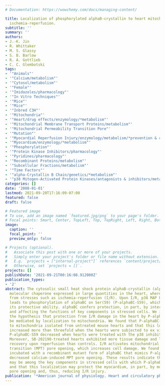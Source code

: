 ```yaml
---
# Documentation: https://wowchemy.com/docs/managing-content/

title: Localization of phosphorylated alphaB-crystallin to heart mitochondria during
  ischemia-reperfusion.
subtitle: ''
summary: ''
authors:
- J.-K. Jin
- R. Whittaker
- M. S. Glassy
- S. B. Barlow
- R. A. Gottlieb
- C. C. Glembotski
tags:
- '"Animals"'
- '"Calcium/metabolism"'
- '"Cytosol/metabolism"'
- '"Female"'
- '"Imidazoles/pharmacology"'
- '"In Vitro Techniques"'
- '"Mice"'
- '"Mice"'
- '"Inbred C3H"'
- '"Mitochondria"'
- '"Heart/drug effects/enzymology/*metabolism"'
- '"Mitochondrial Membrane Transport Proteins/metabolism"'
- '"Mitochondrial Permeability Transition Pore"'
- '"Mutation"'
- '"Myocardial Reperfusion Injury/enzymology/metabolism/*prevention & control"'
- '"Myocardium/enzymology/*metabolism"'
- '"Phosphorylation"'
- '"Protein Kinase Inhibitors/pharmacology"'
- '"Pyridines/pharmacology"'
- '"Recombinant Proteins/metabolism"'
- '"Subcellular Fractions/metabolism"'
- '"Time Factors"'
- '"alpha-Crystallin B Chain/genetics/*metabolism"'
- '"p38 Mitogen-Activated Protein Kinases/antagonists & inhibitors/metabolism"'
categories: []
date: '2008-01-01'
lastmod: 2021-09-20T17:16:09-07:00
featured: false
draft: false

# Featured image
# To use, add an image named `featured.jpg/png` to your page's folder.
# Focal points: Smart, Center, TopLeft, Top, TopRight, Left, Right, BottomLeft, Bottom, BottomRight.
image:
  caption: ''
  focal_point: ''
  preview_only: false

# Projects (optional).
#   Associate this post with one or more of your projects.
#   Simply enter your project's folder or file name without extension.
#   E.g. `projects = ["internal-project"]` references `content/project/deep-learning/index.md`.
#   Otherwise, set `projects = []`.
projects: []
publishDate: '2021-09-21T00:16:08.912000Z'
publication_types:
- '2'
abstract: The cytosolic small heat shock protein alphaB-crystallin (alphaBC) is a
  molecular chaperone expressed in large quantities in the heart, where it protects
  from stresses such as ischemia-reperfusion (I/R). Upon I/R, p38 MAP kinase activation
  leads to phosphorylation of alphaBC on Ser(59) (P-alphaBC-S59), which increases
  its protective ability. alphaBC confers protection, in part, by interacting with
  and affecting the functions of key components in stressed cells. We investigated
  the hypothesis that protection from I/R damage in the heart by P-alphaBC-S59 can
  be mediated by localization to mitochondria. We found that P-alphaBC-S59 localized
  to mitochondria isolated from untreated mouse hearts and that this localization
  increased more than threefold when the hearts were subjected to ex vivo I/R. Mitochondrial
  P-alphaBC-S59 decreased when hearts were treated with the p38 inhibitor SB-202190.
  Moreover, SB-202190-treated hearts exhibited more tissue damage and less functional
  recovery upon reperfusion than controls. I/R activates mitochondrial permeability
  transition (MPT) pore opening, which increases cell damage. We found that mitochondria
  incubated with a recombinant mutant form of alphaBC that mimics P-alphaBC-S59 exhibited
  decreased calcium-induced MPT pore opening. These results indicate that mitochondria
  may be among the key components in stressed cells with which P-alphaBC-S59 interacts
  and that this localization may protect the myocardium, in part, by modulating MPT
  pore opening and, thus, reducing I/R injury.
publication: '*American journal of physiology. Heart and circulatory physiology*'
---
```

